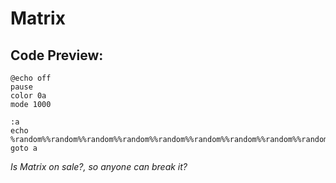 # Matrix
## Code Preview:
```
@echo off
pause
color 0a
mode 1000

:a
echo %random%%random%%random%%random%%random%%random%%random%%random%%random%%random%%random%%random%%random%%random%%random%%random%%random%%random%%random%%random%
goto a
```
*Is Matrix on sale?, so anyone can break it?*
